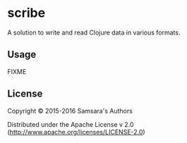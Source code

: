 # scribe

A solution to write and read Clojure data in various formats.

## Usage

FIXME

## License

Copyright © 2015-2016 Samsara's Authors

Distributed under the Apache License v 2.0 (http://www.apache.org/licenses/LICENSE-2.0)
